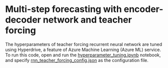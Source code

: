 # Multi-step forecasting with encoder-decoder network and teacher forcing

The hyperparameters of teacher forcing recurrent neural network are tuned using Hyperdrive, a feature of Azure Machine Learning (Azure ML) service. To run this code, open and run the [hyperparameter_tuning.ipynb](../hyperparameter_tuning.ipynb) notebook, and specify [rnn_teacher_forcing_config.json](../rnn_teacher_forcing_config.json) as the configuration file.